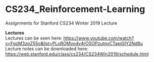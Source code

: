 # CS234_Reinforcement-Learning
Assignments for Stanford CS234 Winter 2019 Lecture

**Lectures**\
Lectures can be seen here: https://www.youtube.com/watch?v=FgzM3zpZ55o&list=PLoROMvodv4rOSOPzutgyCTapiGlY2Nd8u \
Lecture notes can be downloaded here: https://web.stanford.edu/class/cs234/CS234Win2019/schedule.html
